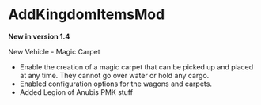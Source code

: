 # AddKingdomItemsMod

**New in version 1.4**

New Vehicle - Magic Carpet 

- Enable the creation of a magic carpet that can be picked up and placed at any time. They cannot go over water or hold any cargo. 
- Enabled configuration options for the wagons and carpets. 
- Added Legion of Anubis PMK stuff 
